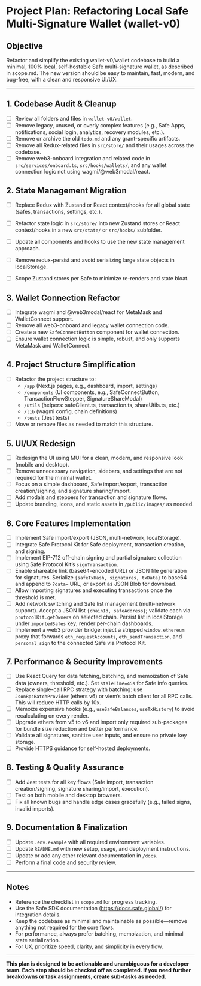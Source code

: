 # Project Plan: Refactoring Local Safe Multi-Signature Wallet (wallet-v0)

## Objective

Refactor and simplify the existing wallet-v0/wallet codebase to build a minimal, 100% local, self-hostable Safe multi-signature wallet, as described in scope.md. The new version should be easy to maintain, fast, modern, and bug-free, with a clean and responsive UI/UX.

---

## 1. Codebase Audit & Cleanup

- [ ] Review all folders and files in `wallet-v0/wallet`.
- [ ] Remove legacy, unused, or overly complex features (e.g., Safe Apps, notifications, social login, analytics, recovery modules, etc.).
- [ ] Remove or archive the old `todo.md` and any grant-specific artifacts.
- [ ] Remove all Redux-related files in `src/store/` and their usages across the codebase.
- [ ] Remove web3-onboard integration and related code in `src/services/onboard.ts`, `src/hooks/wallets/`, and any wallet connection logic not using wagmi/@web3modal/react.

## 2. State Management Migration

- [ ] Replace Redux with Zustand or React context/hooks for all global state (safes, transactions, settings, etc.).
- [ ] Refactor state logic in `src/store/` into new Zustand stores or React context/hooks in a new `src/state/` or `src/hooks/` subfolder.
- [ ] Update all components and hooks to use the new state management approach.
- [ ] Remove redux-persist and avoid serializing large state objects in localStorage.
- [ ] Scope Zustand stores per Safe to minimize re-renders and state bloat.


## 3. Wallet Connection Refactor

- [ ] Integrate wagmi and @web3modal/react for MetaMask and WalletConnect support.
- [ ] Remove all web3-onboard and legacy wallet connection code.
- [ ] Create a new `SafeConnectButton` component for wallet connection.
- [ ] Ensure wallet connection logic is simple, robust, and only supports MetaMask and WalletConnect.

## 4. Project Structure Simplification

- [ ] Refactor the project structure to:
  - `/app` (Next.js pages, e.g., dashboard, import, settings)
  - `/components` (UI components, e.g., SafeConnectButton, TransactionFlowStepper, SignatureShareModal)
  - `/utils` (helpers: safeClient.ts, transaction.ts, shareUtils.ts, etc.)
  - `/lib` (wagmi config, chain definitions)
  - `/tests` (Jest tests)
- [ ] Move or remove files as needed to match this structure.

## 5. UI/UX Redesign

- [ ] Redesign the UI using MUI for a clean, modern, and responsive look (mobile and desktop).
- [ ] Remove unnecessary navigation, sidebars, and settings that are not required for the minimal wallet.
- [ ] Focus on a simple dashboard, Safe import/export, transaction creation/signing, and signature sharing/import.
- [ ] Add modals and steppers for transaction and signature flows.
- [ ] Update branding, icons, and static assets in `/public/images/` as needed.

## 6. Core Features Implementation

- [ ] Implement Safe import/export (JSON, multi-network, localStorage).
- [ ] Integrate Safe Protocol Kit for Safe deployment, transaction creation, and signing.
- [ ] Implement EIP-712 off-chain signing and partial signature collection using Safe Protocol Kit’s `signTransaction`.
- [ ] Enable shareable link (base64-encoded URL) or JSON file generation for signatures. Serialize `{safeTxHash, signatures, txData}` to base64 and append to `?data=` URL, or export as JSON Blob for download.
- [ ] Allow importing signatures and executing transactions once the threshold is met.
- [ ] Add network switching and Safe list management (multi-network support). Accept a JSON list `{chainId, safeAddress}`; validate each via `protocolKit.getOwners` on selected chain. Persist list in localStorage under `importedSafes` key; render per-chain dashboards.
- [ ] Implement a web3 provider bridge: inject a stripped `window.ethereum` proxy that forwards `eth_requestAccounts`, `eth_sendTransaction`, and `personal_sign` to the connected Safe via Protocol Kit.

## 7. Performance & Security Improvements

- [ ] Use React Query for data fetching, batching, and memoization of Safe data (owners, threshold, etc.). Set `staleTime=45s` for Safe info queries.
- [ ] Replace single-call RPC strategy with batching: use `JsonRpcBatchProvider` (ethers v6) or viem’s batch client for all RPC calls. This will reduce HTTP calls by 10x.
- [ ] Memoize expensive hooks (e.g., `useSafeBalances`, `useTxHistory`) to avoid recalculating on every render.
- [ ] Upgrade ethers from v5 to v6 and import only required sub-packages for bundle size reduction and better performance.
- [ ] Validate all signatures, sanitize user inputs, and ensure no private key storage.
- [ ] Provide HTTPS guidance for self-hosted deployments.

## 8. Testing & Quality Assurance

- [ ] Add Jest tests for all key flows (Safe import, transaction creation/signing, signature sharing/import, execution).
- [ ] Test on both mobile and desktop browsers.
- [ ] Fix all known bugs and handle edge cases gracefully (e.g., failed signs, invalid imports).

## 9. Documentation & Finalization

- [ ] Update `.env.example` with all required environment variables.
- [ ] Update `README.md` with new setup, usage, and deployment instructions.
- [ ] Update or add any other relevant documentation in `/docs`.
- [ ] Perform a final code and security review.

---

## Notes

- Reference the checklist in `scope.md` for progress tracking.
- Use the Safe SDK documentation (https://docs.safe.global/) for integration details.
- Keep the codebase as minimal and maintainable as possible—remove anything not required for the core flows.
- For performance, always prefer batching, memoization, and minimal state serialization.
- For UX, prioritize speed, clarity, and simplicity in every flow.

---

**This plan is designed to be actionable and unambiguous for a developer team. Each step should be checked off as completed. If you need further breakdowns or task assignments, create sub-tasks as needed.**
